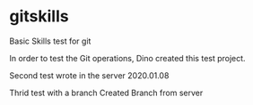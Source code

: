 # gitskills
Basic Skills test for git

In order to test the Git operations, Dino created this test project.

Second test wrote in the server
2020.01.08

Thrid test with a branch 
Created Branch from server
